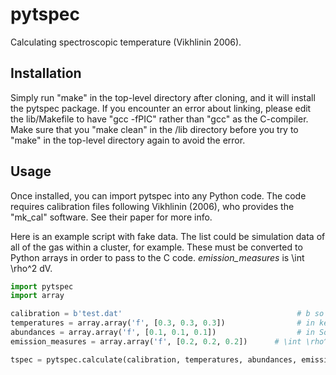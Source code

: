 # pytspec
Calculating spectroscopic temperature (Vikhlinin 2006).

## Installation
Simply run "make" in the top-level directory after cloning, and it will install the pytspec package. If you encounter an error about linking, please edit the lib/Makefile to have "gcc -fPIC" rather than "gcc" as the C-compiler. Make sure that you "make clean" in the /lib directory before you try to "make" in the top-level directory again to avoid the error.

## Usage

Once installed, you can import pytspec into any Python code. The code requires calibration files following Vikhlinin (2006), who provides the "mk_cal" software. See their paper for more info.

Here is an example script with fake data. The list could be simulation data of all of the gas within a cluster, for example. These must be converted to Python arrays in order to pass to the C code. *emission_measures* is \int \rho^2 dV.

```python
import pytspec
import array

calibration = b'test.dat'                                       # b so we can pass to C
temperatures = array.array('f', [0.3, 0.3, 0.3])                # in keV
abundances = array.array('f', [0.1, 0.1, 0.1])                  # in Solar 
emission_measures = array.array('f', [0.2, 0.2, 0.2])      # \int \rho^2 dV

tspec = pytspec.calculate(calibration, temperatures, abundances, emission_measures)
```
